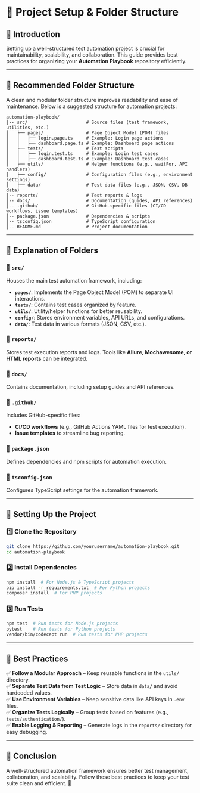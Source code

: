 # 📂 Project Setup & Folder Structure

## 🚀 Introduction

Setting up a well-structured test automation project is crucial for maintainability, scalability, and collaboration. This guide provides best practices for organizing your **Automation Playbook** repository efficiently.

---

## 📌 Recommended Folder Structure

A clean and modular folder structure improves readability and ease of maintenance. Below is a suggested structure for automation projects:

```plaintext
automation-playbook/
│-- src/                      # Source files (test framework, utilities, etc.)
│   ├── pages/                # Page Object Model (POM) files
│   │   ├── login.page.ts     # Example: Login page actions
│   │   ├── dashboard.page.ts # Example: Dashboard page actions
│   ├── tests/                # Test scripts
│   │   ├── login.test.ts     # Example: Login test cases
│   │   ├── dashboard.test.ts # Example: Dashboard test cases
│   ├── utils/                # Helper functions (e.g., waitFor, API handlers)
│   ├── config/               # Configuration files (e.g., environment settings)
│   ├── data/                 # Test data files (e.g., JSON, CSV, DB data)
│-- reports/                  # Test reports & logs
│-- docs/                     # Documentation (guides, API references)
│-- .github/                  # GitHub-specific files (CI/CD workflows, issue templates)
│-- package.json              # Dependencies & scripts
│-- tsconfig.json             # TypeScript configuration
│-- README.md                 # Project documentation
```

---

## 📌 Explanation of Folders

### 📂 `src/`

Houses the main test automation framework, including:

- **`pages/`**: Implements the Page Object Model (POM) to separate UI interactions.
- **`tests/`**: Contains test cases organized by feature.
- **`utils/`**: Utility/helper functions for better reusability.
- **`config/`**: Stores environment variables, API URLs, and configurations.
- **`data/`**: Test data in various formats (JSON, CSV, etc.).

### 📂 `reports/`

Stores test execution reports and logs. Tools like **Allure, Mochawesome, or HTML reports** can be integrated.

### 📂 `docs/`

Contains documentation, including setup guides and API references.

### 📂 `.github/`

Includes GitHub-specific files:

- **CI/CD workflows** (e.g., GitHub Actions YAML files for test execution).
- **Issue templates** to streamline bug reporting.

### 📄 `package.json`

Defines dependencies and npm scripts for automation execution.

### 📄 `tsconfig.json`

Configures TypeScript settings for the automation framework.

---

## 🔧 Setting Up the Project

### 1️⃣ Clone the Repository

```sh
git clone https://github.com/yourusername/automation-playbook.git
cd automation-playbook
```

### 2️⃣ Install Dependencies

```sh
npm install  # For Node.js & TypeScript projects
pip install -r requirements.txt  # For Python projects
composer install  # For PHP projects
```

### 3️⃣ Run Tests

```sh
npm test  # Run tests for Node.js projects
pytest    # Run tests for Python projects
vendor/bin/codecept run  # Run tests for PHP projects
```

---

## 🎯 Best Practices

✅ **Follow a Modular Approach** – Keep reusable functions in the `utils/` directory.  
✅ **Separate Test Data from Test Logic** – Store data in `data/` and avoid hardcoded values.  
✅ **Use Environment Variables** – Keep sensitive data like API keys in `.env` files.  
✅ **Organize Tests Logically** – Group tests based on features (e.g., `tests/authentication/`).  
✅ **Enable Logging & Reporting** – Generate logs in the `reports/` directory for easy debugging.

---

## 📢 Conclusion

A well-structured automation framework ensures better test management, collaboration, and scalability. Follow these best practices to keep your test suite clean and efficient. 🚀
